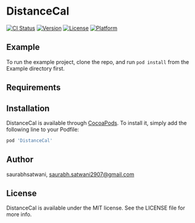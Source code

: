 # DistanceCal

[![CI Status](https://img.shields.io/travis/saurabhsatwani/DistanceCal.svg?style=flat)](https://travis-ci.org/saurabhsatwani/DistanceCal)
[![Version](https://img.shields.io/cocoapods/v/DistanceCal.svg?style=flat)](https://cocoapods.org/pods/DistanceCal)
[![License](https://img.shields.io/cocoapods/l/DistanceCal.svg?style=flat)](https://cocoapods.org/pods/DistanceCal)
[![Platform](https://img.shields.io/cocoapods/p/DistanceCal.svg?style=flat)](https://cocoapods.org/pods/DistanceCal)

## Example

To run the example project, clone the repo, and run `pod install` from the Example directory first.

## Requirements

## Installation

DistanceCal is available through [CocoaPods](https://cocoapods.org). To install
it, simply add the following line to your Podfile:

```ruby
pod 'DistanceCal'
```

## Author

saurabhsatwani, saurabh.satwani2907@gmail.com

## License

DistanceCal is available under the MIT license. See the LICENSE file for more info.
